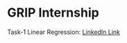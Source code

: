 # GRIP Internship

Task-1 Linear Regression: [LinkedIn Link](https://www.linkedin.com/posts/punna-tharun_task1-thesparksfoundation-intern-activity-7061678645077053440-ffnP?utm_source=share&utm_medium=member_desktop)
